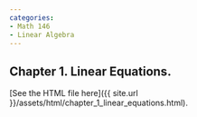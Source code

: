 ```yaml
---
categories:
- Math 146
- Linear Algebra
---
```


## Chapter 1. Linear Equations.

 [See the HTML file here]({{ site.url }}/assets/html/chapter_1_linear_equations.html).

